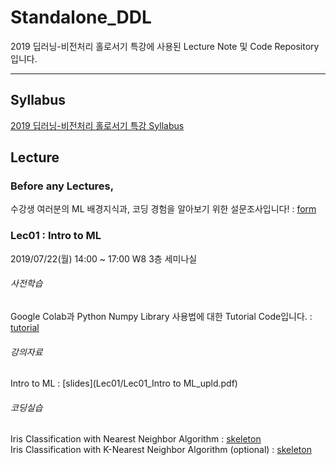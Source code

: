 # Standalone_DDL
2019 딥러닝-비전처리 홀로서기 특강에 사용된 Lecture Note 및 Code Repository입니다.

***

## Syllabus
[2019 딥러닝-비전처리 홀로서기 특강 Syllabus](https://docs.google.com/document/d/17PwKdZzKcuDMwj2gHwknghfnnjx8yttFv6-SD_Tr8yw/edit?usp=sharing) 

## Lecture

### Before any Lectures,
수강생 여러분의 ML 배경지식과, 코딩 경험을 알아보기 위한 설문조사입니다! : [form](https://forms.gle/Jd2tEZxA4y6EgBNq9)

### Lec01 : Intro to ML

2019/07/22(월) 14:00 ~ 17:00 W8 3층 세미나실

###### 사전학습
Google Colab과 Python Numpy Library 사용법에 대한 Tutorial Code입니다. : [tutorial](Lec01/Lec01_Colab_&_Numpy_Tutorial.ipynb)

###### 강의자료
Intro to ML : [slides](Lec01/Lec01_Intro to ML_upld.pdf)

###### 코딩실습
Iris Classification with Nearest Neighbor Algorithm : [skeleton](Lec01/Lec01_Nearest_Neighbor_sk.ipynb)<br/>
Iris Classification with K-Nearest Neighbor Algorithm (optional) : [skeleton](Lec01/Lec01_K_Nearest_Neighbor_sk.ipynb)
